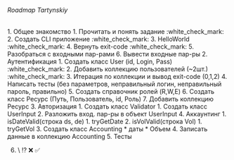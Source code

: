 <h6> Roadmap Tartynskiy</h6>
1. Общее знакомство
  1. Прочитать и понять задание :white_check_mark:
  2. Создать CLI приложение :white_check_mark:
  3. HelloWorld :white_check_mark:
  4. Вернуть exit-code :white_check_mark:
  5. Разобраться с входными пар-рами
  6. Вывести входные пар-ры
2. Аутентификация
  1. Создать класс User (id, Login, Pass) :white_check_mark:
  2. Добавить коллекцию пользователей (~2шт.) :white_check_mark:
  3. Итерация по коллекции и вывод  exit-code (0,1,2)
  4. Написать тесты (без параметров, неправильный логин, неправильный пароль, правильно)
  5. Создать справочник ролей (R,W,E)
  6. Создать класс Ресурс (Путь, Пользователь, id, Роль)
  7. Добавить коллекцию Ресурс
3. Авторизация
  1. Создать класс Validator
    1. Создать класс UserInput
    2. Разложить вход. пар-ры в объект UserInput
4. Аккаунтинг
  1. isDateValid(строка ds, de)
      1. tryGetDate
  2. isVolValid(строка Vol)
      1. tryGetVol
  3. Создать класс Accounting
    * даты
    * Объем
  4. Записать данные в коллекцию Accounting
5. Тесты




6. \ :interrobang: :x: :white_check_mark:
